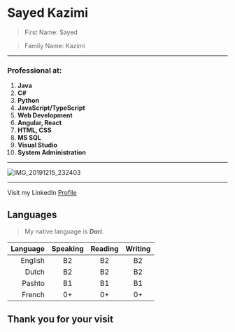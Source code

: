 # Sayed Kazimi

> First Name: Sayed 

> Family Name: Kazimi


---

### Professional at:

1. **Java** 
1. **C#**
1. **Python**
1. **JavaScript/TypeScript**
1. **Web Development** 
1. **Angular, React** 
1. **HTML, CSS**
1. **MS SQL**
1. **Visual Studio**
1. **System Administration**

---

![IMG_20191215_232403](https://user-images.githubusercontent.com/61209285/93141228-1ac02d80-f6e4-11ea-868e-00e34cec8f3c.jpg)

---

Visit my LinkedIn [Profile](https://be.linkedin.com/in/sayed-kazimi-b838401b3)


## Languages

> My native language is **_Dari_**.

Language | Speaking | Reading | Writing
---: | :-----: | :-----: | :-----: 
English | B2 | B2 | B2
Dutch | B2 | B2 | B2
Pashto | B1 | B1 | B1
French | 0+ | 0+ | 0+

## Thank you for your visit

